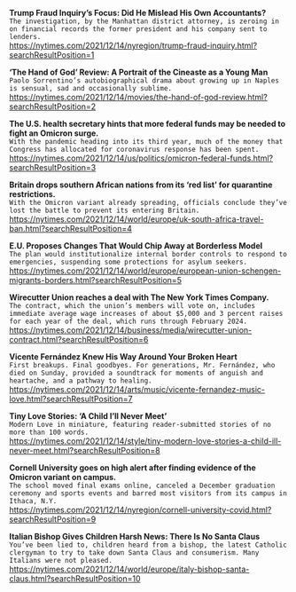 **Trump Fraud Inquiry’s Focus: Did He Mislead His Own Accountants?**\
`The investigation, by the Manhattan district attorney, is zeroing in on financial records the former president and his company sent to lenders.`\
https://nytimes.com/2021/12/14/nyregion/trump-fraud-inquiry.html?searchResultPosition=1

**‘The Hand of God’ Review: A Portrait of the Cineaste as a Young Man**\
`Paolo Sorrentino’s autobiographical drama about growing up in Naples is sensual, sad and occasionally sublime.`\
https://nytimes.com/2021/12/14/movies/the-hand-of-god-review.html?searchResultPosition=2

**The U.S. health secretary hints that more federal funds may be needed to fight an Omicron surge.**\
`With the pandemic heading into its third year, much of the money that Congress has allocated for coronavirus response has been spent.`\
https://nytimes.com/2021/12/14/us/politics/omicron-federal-funds.html?searchResultPosition=3

**Britain drops southern African nations from its ‘red list’ for quarantine restrictions.**\
`With the Omicron variant already spreading, officials conclude they’ve lost the battle to prevent its entering Britain.`\
https://nytimes.com/2021/12/14/world/europe/uk-south-africa-travel-ban.html?searchResultPosition=4

**E.U. Proposes Changes That Would Chip Away at Borderless Model**\
`The plan would institutionalize internal border controls to respond to emergencies, suspending some protections for asylum seekers.`\
https://nytimes.com/2021/12/14/world/europe/european-union-schengen-migrants-borders.html?searchResultPosition=5

**Wirecutter Union reaches a deal with The New York Times Company.**\
`The contract, which the union’s members will vote on, includes immediate average wage increases of about $5,000 and 3 percent raises for each year of the deal, which runs through February 2024.`\
https://nytimes.com/2021/12/14/business/media/wirecutter-union-contract.html?searchResultPosition=6

**Vicente Fernández Knew His Way Around Your Broken Heart**\
`First breakups. Final goodbyes. For generations, Mr. Fernández, who died on Sunday, provided a soundtrack for moments of anguish and heartache, and a pathway to healing.`\
https://nytimes.com/2021/12/14/arts/music/vicente-fernandez-music-love.html?searchResultPosition=7

**Tiny Love Stories: ‘A Child I’ll Never Meet’**\
`Modern Love in miniature, featuring reader-submitted stories of no more than 100 words.`\
https://nytimes.com/2021/12/14/style/tiny-modern-love-stories-a-child-ill-never-meet.html?searchResultPosition=8

**Cornell University goes on high alert after finding evidence of the Omicron variant on campus.**\
`The school moved final exams online, canceled a December graduation ceremony and sports events and barred most visitors from its campus in Ithaca, N.Y.`\
https://nytimes.com/2021/12/14/nyregion/cornell-university-covid.html?searchResultPosition=9

**Italian Bishop Gives Children Harsh News: There Is No Santa Claus**\
`You’ve been lied to, children heard from a bishop, the latest Catholic clergyman to try to take down Santa Claus and consumerism. Many Italians were not pleased.`\
https://nytimes.com/2021/12/14/world/europe/italy-bishop-santa-claus.html?searchResultPosition=10

